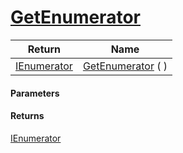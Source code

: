 # [GetEnumerator](./ParallelTransformPipeline--GetEnumerator.md)



| Return | Name | 
| --- | --- | 
| [IEnumerator](https://docs.microsoft.com/en-us/dotnet/api/System.Collections.IEnumerator) | [GetEnumerator](./ParallelTransformPipeline--GetEnumerator.md) (  ) | 


#### Parameters

#### Returns
[IEnumerator](https://docs.microsoft.com/en-us/dotnet/api/System.Collections.IEnumerator)<br>
